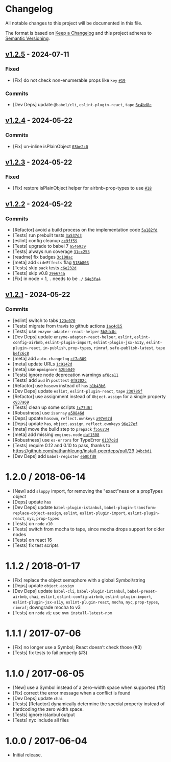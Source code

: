 # Changelog

All notable changes to this project will be documented in this file.

The format is based on [Keep a Changelog](https://keepachangelog.com/en/1.0.0/)
and this project adheres to [Semantic Versioning](https://semver.org/spec/v2.0.0.html).

## [v1.2.5](https://github.com/ljharb/prop-types-exact/compare/v1.2.4...v1.2.5) - 2024-07-11

### Fixed

- [Fix] do not check non-enumerable props like `key` [`#19`](https://github.com/ljharb/prop-types-exact/issues/19)

### Commits

- [Dev Deps] update `@babel/cli`, `eslint-plugin-react`, `tape` [`6c4bd8c`](https://github.com/ljharb/prop-types-exact/commit/6c4bd8cc9d96e8d03813e48f888329ed3953986a)

## [v1.2.4](https://github.com/ljharb/prop-types-exact/compare/v1.2.3...v1.2.4) - 2024-05-22

### Commits

- [Fix] un-inline isPlainObject [`03be2c0`](https://github.com/ljharb/prop-types-exact/commit/03be2c03f4ee609a409e6362634dc4a472553363)

## [v1.2.3](https://github.com/ljharb/prop-types-exact/compare/v1.2.2...v1.2.3) - 2024-05-22

### Fixed

- [Fix] restore isPlainObject helper for airbnb-prop-types to use [`#18`](https://github.com/ljharb/prop-types-exact/issues/18)

## [v1.2.2](https://github.com/ljharb/prop-types-exact/compare/v1.2.1...v1.2.2) - 2024-05-22

### Commits

- [Refactor] avoid a build process on the implementation code [`5a182fd`](https://github.com/ljharb/prop-types-exact/commit/5a182fdc26b630fd20a917c35aefa249b20bacfb)
- [Tests] run prebuilt tests [`3a537d3`](https://github.com/ljharb/prop-types-exact/commit/3a537d34487eb1aea90dd08c3dad07aa2e5b8824)
- [eslint] config cleanup [`ce9ff59`](https://github.com/ljharb/prop-types-exact/commit/ce9ff5939d8b1bb7d8a370e4e450b13ac52c0811)
- [Tests] upgrade to babel 7 [`a546939`](https://github.com/ljharb/prop-types-exact/commit/a546939c5f475df6717b832c9ab0e940cadf659b)
- [Tests] always run coverage [`31cc253`](https://github.com/ljharb/prop-types-exact/commit/31cc253d11b9d9c065d9bfa924b886b2a2f8786f)
- [readme] fix badges [`3c108ac`](https://github.com/ljharb/prop-types-exact/commit/3c108ac921b7c253c6f13f4c768a2e31e66aee74)
- [meta] add `sideEffects` flag [`518b803`](https://github.com/ljharb/prop-types-exact/commit/518b80335f4ed2bb8fd07936e9e3b22ec9c93445)
- [Tests] skip `pack` tests [`c6e232d`](https://github.com/ljharb/prop-types-exact/commit/c6e232ddb13303790346b740c87f7913a73c311f)
- [Tests] skip v0.8 [`29e674a`](https://github.com/ljharb/prop-types-exact/commit/29e674a612b0e904ee0e305d112a99d62e067886)
- [Fix] in node &lt; 1, `.` needs to be `./` [`64e3fa4`](https://github.com/ljharb/prop-types-exact/commit/64e3fa49f1bee57b2bb82e266585a7325391a39d)

## [v1.2.1](https://github.com/ljharb/prop-types-exact/compare/v1.2.0...v1.2.1) - 2024-05-22

### Commits

- [eslint] switch to tabs [`123c070`](https://github.com/ljharb/prop-types-exact/commit/123c0703cdb7b7e657bc26e5de681b874c432815)
- [Tests] migrate from travis to github actions [`1ac4d15`](https://github.com/ljharb/prop-types-exact/commit/1ac4d153f4095564c883c264defd06101e7fca1a)
- [Tests] use `enzyme-adapter-react-helper` [`5b8dc0c`](https://github.com/ljharb/prop-types-exact/commit/5b8dc0c6254b2cc7b15dfc5471498877fb06e5df)
- [Dev Deps] update `enzyme-adapter-react-helper`, `eslint`, `eslint-config-airbnb`, `eslint-plugin-import`, `eslint-plugin-jsx-a11y`, `eslint-plugin-react`, `in-publish`, `prop-types`, `rimraf`, `safe-publish-latest`, `tape` [`befc6c8`](https://github.com/ljharb/prop-types-exact/commit/befc6c8700df37610d958a27bd014a68486ff1d6)
- [meta] add `auto-changelog` [`cf7a309`](https://github.com/ljharb/prop-types-exact/commit/cf7a3093a5d51544289e59ba0b688c5b30d260dc)
- [meta] update URLs [`1c9142d`](https://github.com/ljharb/prop-types-exact/commit/1c9142db8ec26bb05a78df7d45816542094d4a81)
- [meta] use `npmignore` [`52bb049`](https://github.com/ljharb/prop-types-exact/commit/52bb049b9b0ae781670e7965209a9ef658a1c510)
- [Tests] ignore node deprecation warnings [`af8ca11`](https://github.com/ljharb/prop-types-exact/commit/af8ca115f2f3a7e97b355970a131b8e0cfa1ed0a)
- [Tests] add `aud` in `posttest` [`0f8202c`](https://github.com/ljharb/prop-types-exact/commit/0f8202c3c2a0ac05e87356593b43881b382543ea)
- [Refactor] use `hasown` instead of `has` [`b1b43b6`](https://github.com/ljharb/prop-types-exact/commit/b1b43b62e1b1f199a50e8c742230124e28242d64)
- [Dev Deps] update `eslint`, `eslint-plugin-react`, `tape` [`230785f`](https://github.com/ljharb/prop-types-exact/commit/230785fa42c48bde1931b19a6e80eefa65e283dd)
- [Refactor] use assignment instead of `Object.assign` for a single property [`c837a69`](https://github.com/ljharb/prop-types-exact/commit/c837a6979873f490f53a7229f043f2d899369475)
- [Tests] clean up some scripts [`fc77d6f`](https://github.com/ljharb/prop-types-exact/commit/fc77d6f63102e3c274d016f5e2bb68c7a1a6a110)
- [Robustness] use `isarray` [`a50846d`](https://github.com/ljharb/prop-types-exact/commit/a50846d7e2c21f2c7e1df719828ae6718332f624)
- [Deps] update `hasown`, `reflect.ownkeys` [`a97e67d`](https://github.com/ljharb/prop-types-exact/commit/a97e67d36101412ab6455d3e1c557437ddb4437b)
- [Deps] update `has`, `object.assign`, `reflect.ownkeys` [`96e27ef`](https://github.com/ljharb/prop-types-exact/commit/96e27ef4459e3c24f8ff0adf66ee065a7c3d2e3e)
- [meta] move the build step to `prepack` [`f556234`](https://github.com/ljharb/prop-types-exact/commit/f5562342b884ad708a892c291788962a762d81bc)
- [meta] add missing `engines.node` [`daf1508`](https://github.com/ljharb/prop-types-exact/commit/daf150899f2258f02ca1bb33c9ab081ec74fdea5)
- [Robustness] use `es-errors` for TypeError [`0137c8d`](https://github.com/ljharb/prop-types-exact/commit/0137c8db66223aa99a7d9a430fd3de2441271f58)
- [Tests] require 0.12 and 0.10 to pass, thanks to https://github.com/nathanhleung/install-peerdeps/pull/29 [`84bcbd1`](https://github.com/ljharb/prop-types-exact/commit/84bcbd15d3e79e33dda66b46f840f67dd363d548)
- [Dev Deps] add `babel-register` [`eb8bfd8`](https://github.com/ljharb/prop-types-exact/commit/eb8bfd86d9e73a7b44f2459d42cd749ae59e9541)

<!-- auto-changelog-above -->

1.2.0 / 2018-06-14
==================
  * [New] add `sloppy` import, for removing the "exact"ness on a propTypes object
  * [Deps] update `has`
  * [Dev Deps] update `babel-plugin-istanbul`, `babel-plugin-transform-replace-object-assign`, `eslint`, `eslint-plugin-import`, `eslint-plugin-react`, `nyc`, `prop-types`
  * [Tests] on `node` `v10`
  * [Tests] switch from mocha to tape, since mocha drops support for older nodes
  * [Tests] on react 16
  * [Tests] fix test scripts

1.1.2 / 2018-01-17
==================
  * [Fix] replace the object semaphore with a global Symbol/string
  * [Deps] update `object.assign`
  * [Dev Deps] update `babel-cli`, `babel-plugin-istanbul`, `babel-preset-airbnb`, `chai`, `eslint`, `eslint-config-airbnb`, `eslint-plugin-import`, `eslint-plugin-jsx-a11y`, `eslint-plugin-react`, `mocha`, `nyc`, `prop-types`, `rimraf`; downgrade mocha to v3
  * [Tests] on `node` `v9`; use `nvm install-latest-npm`

1.1.1 / 2017-07-06
==================
  * [Fix] no longer use a Symbol; React doesn’t check those (#3)
  * [Tests] fix tests to fail properly (#3)

1.1.0 / 2017-06-05
==================
  * [New] use a Symbol instead of a zero-width space when supported (#2)
  * [Fix] correct the error message when a conflict is found
  * [Dev Deps] update `chai`
  * [Tests] [Refactor] dynamically determine the special property instead of hardcoding the zero width space.
  * [Tests] ignore istanbul output
  * [Tests] nyc include all files

1.0.0 / 2017-06-04
==================
  * Initial release.
